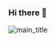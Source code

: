 ### Hi there 👋
![main_title](https://github.com/kimgusan/kimgusan/assets/156397911/081a7f3e-6b2f-4630-a769-3f7c9df34709)

<!--
**kimgusan/kimgusan** is a ✨ _special_ ✨ repository because its `README.md` (this file) appears on your GitHub profile.

Here are some ideas to get you started:

- 🔭 I’m currently working on ...
- 🌱 I’m currently learning ...
- 👯 I’m looking to collaborate on ...
- 🤔 I’m looking for help with ...
- 💬 Ask me about ...
- 📫 How to reach me: ...
- 😄 Pronouns: ...
- ⚡ Fun fact: ...
-->
